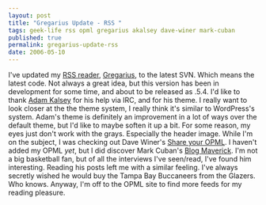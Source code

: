 ```yaml
---
layout: post
title: "Gregarius Update - RSS "
tags: geek-life rss opml gregarius akalsey dave-winer mark-cuban
published: true
permalink: gregarius-update-rss
date: 2006-05-10
---
```


I've updated my <a href="http://www.miklb.com/rss">RSS reader</a>, <a href="http://gregarius.net/">Gregarius</a>, to the latest SVN.  Which means the latest code.  Not always a great idea, but this version has been in development for some time, and about to be released as .5.4.  I'd like to thank <a href="http://kalsey.com/2006/03/gregarius/">Adam Kalsey</a> for his help via IRC, and for his theme.  I really want to look closer at the the theme system, I really think it's similar to WordPress's system.  Adam's theme is definitely an improvement in a lot of ways over the default theme, but I'd like to maybe soften it up a bit.  For some reason, my eyes just don't work with the grays.  Especially the header image.
While I'm on the subject, I was checking out Dave Winer's <a href="http://share.opml.org/">Share your OPML</a>.  I haven't added my OPML <em>yet</em>, but I did discover Mark Cuban's <a href="http://www.blogmaverick.com/">Blog Maverick</a>.  I'm not a big basketball fan, but of all the interviews I've seen/read, I've found him interesting.  Reading his posts left me with a similar feeling.  I've always secretly wished he would buy the Tampa Bay Buccaneers from the Glazers.  Who knows.  Anyway, I'm off to the OPML site to find more feeds for my reading pleasure.
